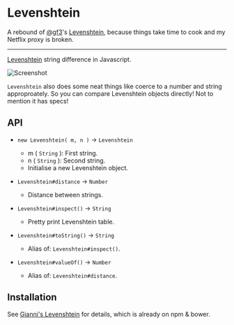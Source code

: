 # Levenshtein

A rebound of [@gf3][github]'s [Levenshtein](https://github.com/gf3/Levenshtein), because things take time to cook and my Netflix proxy is broken.

---

[Levenshtein][wikipedia] string difference in Javascript.

![Screenshot][screenshot]

`Levenshtein` also does some neat things like coerce to a number and string
approproately. So you can compare Levenshtein objects directly! Not to mention
it has specs!


## API

* `new Levenshtein( m, n )` → `Levenshtein`
    * m ( `String` ): First string.
    * n ( `String` ): Second string.
    * Initialise a new Levenshtein object.

* `Levenshtein#distance` → `Number`
    * Distance between strings.

* `Levenshtein#inspect()` → `String`
    * Pretty print Levenshtein table.

* `Levenshtein#toString()` → `String`
    * Alias of: `Levenshtein#inspect()`.

* `Levenshtein#valueOf()` → `Number`
    * Alias of: `Levenshtein#distance`.


## Installation

See [Gianni's Levenshtein](https://github.com/gf3/Levenshtein) for details, which is already on npm & bower.

[gf3]: http://gf3.ca
[github]: https://github.com/gf3
[node]: http://nodejs.org/
[screenshot]: http://f.cl.ly/items/3g1m0u401j0m2H2k0s2X/levenshtein.PNG
[unlicense]: http://unlicense.org/
[wikipedia]: http://en.wikipedia.org/wiki/Levenshtein_distance

